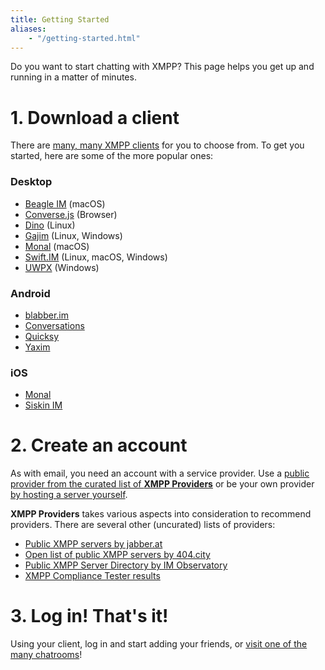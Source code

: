 ```yaml
---
title: Getting Started
aliases:
    - "/getting-started.html"
---
```


Do you want to start chatting with XMPP? This page helps you get up and running in a matter of minutes.

# 1. Download a client

There are [many, many XMPP clients](/software/clients) for you to choose from. To get you started, here are some of the more popular ones:

### Desktop

  * <a href="https://beagle.im/" target='_blank'>Beagle IM</a>  (macOS)
  * <a href="https://conversejs.org/" target='_blank'>Converse.js</a> (Browser)
  * <a href="https://dino.im/" target='_blank'>Dino</a> (Linux)
  * <a href="https://gajim.org/" target="_blank">Gajim</a> (Linux, Windows)
  * <a href="https://monal.im/" target="_blank">Monal</a> (macOS)
  * <a href="https://swift.im/swift.html" target="_blank">Swift.IM</a> (Linux, macOS, Windows)
  * <a href="https://uwpx.org/" target="_blank">UWPX</a> (Windows)
  
### Android

  * <a href="https://blabber.im./" target="_blank">blabber.im</a>
  * <a href="https://conversations.im/" target="_blank">Conversations</a>
  * <a href="https://quicksy.im/" target="_blank">Quicksy</a>
  * <a href="https://yax.im." target="_blank">Yaxim</a>
  
### iOS

  * <a href="https://monal.im/" target="_blank">Monal</a>
  * <a href="https:/siskin.im" target="_blank">Siskin IM</a>

# 2. Create an account

As with email, you need an account with a service provider.
Use a [public provider from the curated list of **XMPP Providers**](https://providers.xmpp.net) or be your own provider [by hosting a server yourself](https://xmpp.org/software/servers/).

**XMPP Providers** takes various aspects into consideration to recommend providers.
There are several other (uncurated) lists of providers:

* [Public XMPP servers by jabber.at](https://list.jabber.at)
* [Open list of public XMPP servers by 404.city](https://xmpp-servers.404.city)
* [Public XMPP Server Directory by IM Observatory](https://xmpp.net/directory.php)
* [XMPP Compliance Tester results](https://compliance.conversations.im/old/)

# 3. Log in! That's it!

Using your client, log in and start adding your friends, or [visit one of the many chatrooms](https://search.jabber.network/)!
